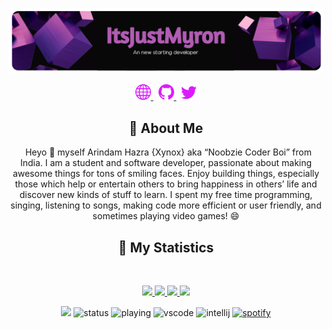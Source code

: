 <div align = "center">

<p align="center">
    <a href="https://www.itsjustmyron.nl/">
        <img src="./assets/banner.png" />
    </a>
</p>
<p align="center">
    <a href="https://www.itsjustmyron.nl/">
        <img src="./assets/icons/header/website.svg" width="25px" />
    </a>
    &nbsp;
    <a href="https://github.com/XynoxTheDev/">
        <img src="./assets/icons/header/github.svg" width="25px" />
    </a>
    &nbsp;
    <a href="https://twitter.com/Arindamz03/">
        <img src="./assets/icons/header/twitter.svg" width="25px" />
    </a>
</p>



## :bust_in_silhouette: About Me
&nbsp;
Heyo 👋 myself Arindam Hazra {Xynox} aka “Noobzie Coder Boi” from India. I am a student and software developer, passionate about making awesome things for tons of smiling faces. Enjoy building things, especially those which help or entertain others to bring happiness in others’ life and discover new kinds of stuff to learn. I spent my free time programming, singing, listening to songs, making code more efficient or user friendly, and sometimes playing video games! 😄

## 🔖 My Statistics
&nbsp;
<p align="center">
    <a href="https://github.com/ItsJustMyron/">
        <img src="https://github-readme-stats.vercel.app/api?username=ItsJustMyron&hide=issues,prs&count_private=true&show_owner=true&show_icons=true&bg_color=0d1117&title_color=ffffff&text_color=ffffff&icon_color=db1cff&hide_border=true/" />
    </a>
    <a href="https://github.com/ItsJustMyron/">
        <img src="https://github-readme-stats.vercel.app/api/top-langs/?username=ItsJustMyron&layout=compact&count_private=true&langs_count=8&card_width=445&bg_color=0d1117&title_color=ffffff&text_color=ffffff&icon_color=db1cff&hide_border=true/" />
    </a>
    <a href="https://github.com/ItsJustMyron/">
        <img src="https://github-readme-streak-stats.herokuapp.com?user=ItsJustMyron&hide_border=true&background=0D1117&currStreakLabel=FFFFFF&sideLabels=FFFFFF&currStreakNum=FFFFFF&dates=FFFFFF&sideNums=FFFFFF&fire=db1cff&ring=db1cff&stroke=FFFFFFFF)](https://git.io/streak-stats" />
    </a>
        <a href="https://open.spotify.com/user/zrei8evwinfjy9d27fjon68hh?si=eed83da070104091">
        <img src="https://spotify-github-profile.vercel.app/api/view?uid=zrei8evwinfjy9d27fjon68hh&cover_image=true&theme=novatorem" width="500px"/>
    </a>
</p>

![](https://komarev.com/ghpvc/?username=ItsJustMyron&style=flat-square)
![status](https://dev.discordprofiles.me/badge/status/427872440694210560?style=flat-square)
![playing](https://dev.discordprofiles.me/badge/playing/427872440694210560?style=flat-square)
![vscode](https://dev.discordprofiles.me/badge/vscode/427872440694210560?style=flat-square)
![intellij](https://dev.discordprofiles.me/badge/intellij/427872440694210560?style=flat-square)
[![spotify](https://dev.discordprofiles.me/badge/spotify/427872440694210560?style=flat-square)](https://dev.discordprofiles.me/openspotify/427872440694210560?style=flat-square)
    
</div>
